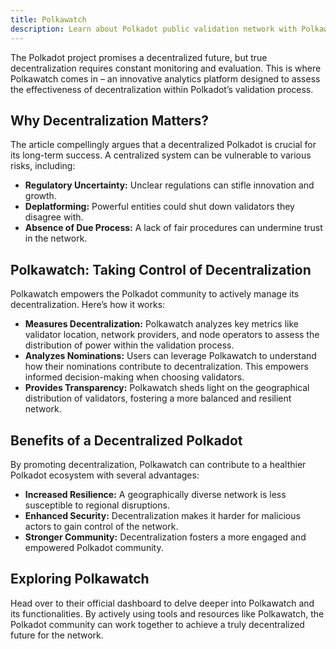 ```yaml
---
title: Polkawatch
description: Learn about Polkadot public validation network with Polkawatch, Polkadot decentralization analytics and monitoring tool.
---  
```


The Polkadot project promises a decentralized future, but true decentralization requires constant monitoring and evaluation. This is where Polkawatch comes in – an innovative analytics platform designed to assess the effectiveness of decentralization within Polkadot’s validation process.

## Why Decentralization Matters?
The article compellingly argues that a decentralized Polkadot is crucial for its long-term success. A centralized system can be vulnerable to various risks, including:
- **Regulatory Uncertainty:** Unclear regulations can stifle innovation and growth.
- **Deplatforming:** Powerful entities could shut down validators they disagree with.
- **Absence of Due Process:** A lack of fair procedures can undermine trust in the network.

## Polkawatch: Taking Control of Decentralization
Polkawatch empowers the Polkadot community to actively manage its decentralization. Here’s how it works:
- **Measures Decentralization:** Polkawatch analyzes key metrics like validator location, network providers, and node operators to assess the distribution of power within the validation process.
- **Analyzes Nominations:** Users can leverage Polkawatch to understand how their nominations contribute to decentralization. This empowers informed decision-making when choosing validators.
- **Provides Transparency:** Polkawatch sheds light on the geographical distribution of validators, fostering a more balanced and resilient network.

## Benefits of a Decentralized Polkadot
By promoting decentralization, Polkawatch can contribute to a healthier Polkadot ecosystem with several advantages:
- **Increased Resilience:** A geographically diverse network is less susceptible to regional disruptions.
- **Enhanced Security:** Decentralization makes it harder for malicious actors to gain control of the network.
- **Stronger Community:** Decentralization fosters a more engaged and empowered Polkadot community.

## Exploring Polkawatch
Head over to their official dashboard to delve deeper into Polkawatch and its functionalities. By actively using tools and resources like Polkawatch, the Polkadot community can work together to achieve a truly decentralized future for the network.